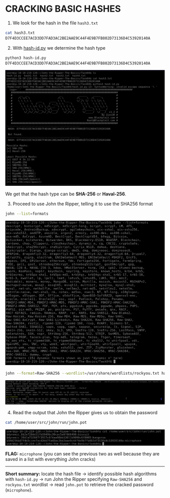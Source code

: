 # CRACKING BASIC HASHES

1. We look for the hash in the file `hash3.txt`

```bash
cat hash3.txt
D7F4D3CCEE7ACD3DD7FAD3AC2BE2AAE9C44F4E9B7FB802D73136D4C53920140A
```

2. With [hash-id.py](http://hash-id.py) we determine the hash type

```bash
python3 hash-id.py
D7F4D3CCEE7ACD3DD7FAD3AC2BE2AAE9C44F4E9B7FB802D73136D4C53920140A
```

![Image 1](./image1.png)


We get that the hash type can be **SHA-256** or **Haval-256**.

3. Proceed to use John the Ripper, telling it to use the SHA256 format

```bash
john --list=formats
```

![Image 2](./image2.png)

```bash
john --format=Raw-SHA256 --wordlist=/usr/share/wordlists/rockyou.txt hash3.txt
```

![Image 3](./image3.png)

4. Read the output that John the Ripper gives us to obtain the password

```bash
cat /home/user/src/john/run/john.pot
```

![Image 4](./image4.png)

**FLAG:** `microphone` (you can see the previous two as well because they are saved in a list with everything John cracks)

---

**Short summary:** locate the hash file → identify possible hash algorithms with `hash-id.py` → run John the Ripper specifying `Raw-SHA256` and `rockyou.txt` wordlist → read `john.pot` to retrieve the cracked password (`microphone`).
